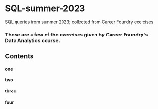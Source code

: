 # SQL-summer-2023
SQL queries from summer 2023; collected from Career Foundry exercises

### These are a few of the exercises given by Career Foundry's Data Analytics course.
## Contents
#### one
#### two
#### three
#### four
